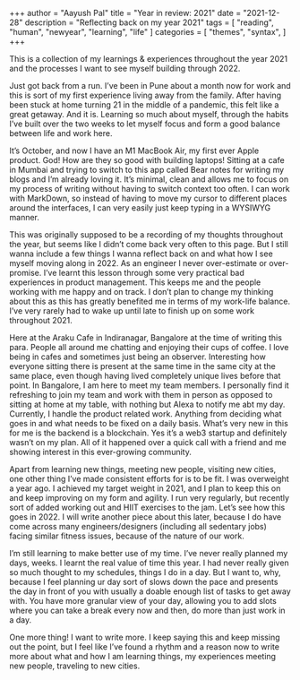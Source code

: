 +++
author = "Aayush Pal"
title = "Year in review: 2021"
date = "2021-12-28"
description = "Reflecting back on my year 2021"
tags = [
    "reading",
    "human",
	"newyear",
	"learning",
	"life"
]
categories = [
    "themes",
    "syntax",
]
+++

This is a collection of my learnings & experiences throughout the year 2021 and the processes I want to see myself building through 2022.

Just got back from a run. I’ve been in Pune about a month now for work and this is sort of my first experience living away from the family. After having been stuck at home turning 21 in the middle of a pandemic, this felt like a great getaway. And it is. Learning so much about myself, through the habits I’ve built over the two weeks to let myself focus and form a good balance between life and work here.

It’s October, and now I have an M1 MacBook Air, my first ever Apple product. God! How are they so good with building laptops!
Sitting at a cafe in Mumbai and trying to switch to this app called Bear notes for writing my blogs and I’m already loving it. It’s minimal, clean and allows me to focus on my process of writing without having to switch context too often. I can work with MarkDown, so instead of having to move my cursor to different places around the interfaces, I can very easily just keep typing in a WYSIWYG manner.

This was originally supposed to be a recording of my thoughts throughout the year, but seems like I didn’t come back very often to this page. But I still wanna include a few things I wanna reflect back on and what how I see myself moving along in 2022.
As an engineer I never over-estimate or over-promise. I’ve learnt this lesson through some very practical bad experiences in product management. This keeps me and the people working with me happy and on track. I don’t plan to change my thinking about this as this has greatly benefited me in terms of my work-life balance. I’ve very rarely had to wake up until late to finish up on some work throughout 2021.

Here at the Araku Cafe in Indiranagar, Bangalore at the time of writing this para. People all around me chatting and enjoying their cups of coffee. I love being in cafes and sometimes just being an observer. Interesting how everyone sitting there is present at the same time in the same city at the same place, even though having lived completely unique lives before that point.
In Bangalore, I am here to meet my team members. I personally find it refreshing to join my team and work with them in person as opposed to sitting at home at my table, with nothing but Alexa to notify me abt my day. Currently, I handle the product related work. Anything from deciding what goes in and what needs to be fixed on a daily basis. What’s very new in this for me is the backend is a blockchain. Yes it’s a web3 startup and definitely wasn’t on my plan. All of it happened over a quick call with a friend and me showing interest in this ever-growing community.

Apart from learning new things, meeting new people, visiting new cities, one other thing I’ve made consistent efforts for is to be fit. I was overweight a year ago. I achieved my target weight in 2021, and I plan to keep this on and keep improving on my form and agility. I run very regularly, but recently sort of added working out and HIIT exercises to the jam. Let’s see how this goes in 2022. I will write another piece about this later, because I do have come across many engineers/designers (including all sedentary jobs) facing similar fitness issues, because of the nature of our work.

I’m still learning to make better use of my time. I’ve never really planned my days, weeks. I learnt the real value of time this year. I had never really given so much thought to my schedules, things I do in a day. But I want to, why, because I feel planning ur day sort of slows down the pace and presents the day in front of you with usually a doable enough list of tasks to get away with. You have more granular view of your day, allowing you to add slots where you can take a break every now and then, do more than just work in a day.

One more thing! I want to write more. I keep saying this and keep missing out the point, but I feel like I’ve found a rhythm and a reason now to write more about what and how I am learning things, my experiences meeting new people, traveling to new cities.
